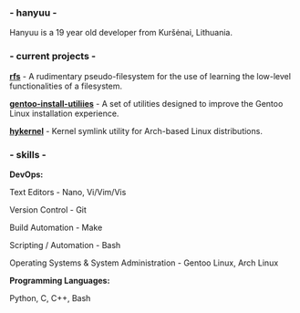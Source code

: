 ### - hanyuu -

Hanyuu is a 19 year old developer from Kuršėnai, Lithuania.

### - current projects -

[**rfs**](https://github.com/0xhanyuu/basic_filesystem) - A rudimentary pseudo-filesystem for the use of learning the low-level functionalities of a filesystem.

[**gentoo-install-utiliies**](https://github.com/0xhanyuu/gentoo-install-utilities) - A set of utilities designed to improve the Gentoo Linux installation experience.

[**hykernel**](https://github.com/0xhanyuu/hykernel) - Kernel symlink utility for Arch-based Linux distributions.


### - skills -

**DevOps:**

Text Editors - Nano, Vi/Vim/Vis

Version Control - Git

Build Automation - Make

Scripting / Automation - Bash

Operating Systems & System Administration - Gentoo Linux, Arch Linux

**Programming Languages:**

Python, C, C++, Bash
